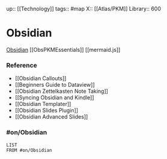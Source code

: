 up::  [[Technology]]
tags:: #map 
X:: [[Atlas/PKM]]
Library:: 600

# Obsidian

[Obsidian](https://obsidian.md/)
[[ObsPKMEssentials]]
[[mermaid.js]]


### Reference

- [[Obsidian Callouts]]
- [[Beginners Guide to Dataview]]
- [[Obsidian Zettelkasten Note Taking]]
- [[Syncing Obsidian and Kindle]]
- [[Obsidian Templater]]
- [[Obsidian Slides Plugin]] 
- [[Obsidian Advanced Slides]]

### #on/Obsidian 
```dataview
LIST
FROM #on/Obsidian
```


